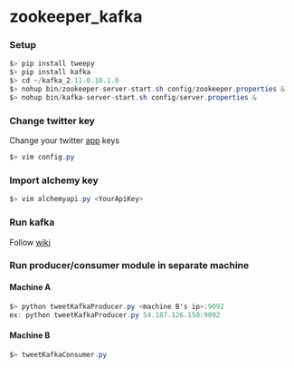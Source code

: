 # zookeeper_kafka

### Setup
```java
$> pip install tweepy
$> pip install kafka
$> cd ~/kafka_2.11-0.10.1.0
$> nohup bin/zookeeper-server-start.sh config/zookeeper.properties &
$> nohup bin/kafka-server-start.sh config/server.properties &
```


### Change twitter key
Change your twitter [app](https://apps.twitter.com/) keys
```java
$> vim config.py
```
### Import alchemy key
```java
$> vim alchemyapi.py <YourApiKey>
```
### Run kafka
Follow [wiki](https://github.com/micklinISgood/zookeeper_kafka/wiki/kafka-Mac-OSX)

### Run producer/consumer module in separate machine
#### Machine A
```java
$> python tweetKafkaProducer.py <machine B's ip>:9092
ex: python tweetKafkaProducer.py 54.187.126.150:9092
```
#### Machine B
```java
$> tweetKafkaConsumer.py
```

